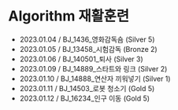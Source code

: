 # Algorithm 재활훈련
- 2023.01.04 / BJ_1436_영화감독숌 (Silver 5)
- 2023.01.05 / BJ_13458_시험감독 (Bronze 2)
- 2023.01.06 / BJ_140501_퇴사 (Silver 3)
- 2023.01.09 / BJ_14889_스타트와 링크 (Silver 2)
- 2023.01.10 / BJ_14888_연산자 끼워넣기 (Silver 1)
- 2023.01.11 / BJ_14503_로봇 청소기 (Gold 5)
- 2023.01.12 / BJ_16234_인구 이동 (Gold 5)
